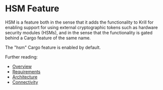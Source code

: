 # HSM Feature

HSM is a feature both in the sense that it adds the functionality to Krill for enabling support for
using external cryptographic tokens such as hardware security modules (HSMs), and in the sense that
the functionality is gated behind a Cargo feature of the same name.

The "hsm" Cargo feature is enabled by default.

Further reading:

- [Overview](./overview.md)
- [Requirements](./requirements.md)
- [Architecture](./architecture.md)
- [Connectivity](./connectivity.md)
